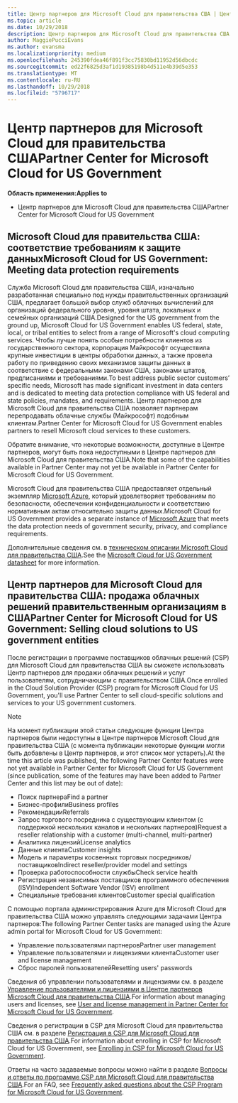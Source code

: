 ```yaml
---
title: Центр партнеров для Microsoft Cloud для правительства США | Центр партнеров для Microsoft Cloud для правительства США
ms.topic: article
ms.date: 10/29/2018
description: Центр партнеров для Microsoft Cloud для правительства США — это деловой портал для партнеров корпорации Майкрософт, которые желают предложить облачные решения Microsoft Cloud своим клиентам, сотрудничающим с правительственными учреждениями в США.
author: MaggiePucciEvans
ms.author: evansma
ms.localizationpriority: medium
ms.openlocfilehash: 245390fdea46f891f3cc75830bd11952d56dbcdc
ms.sourcegitcommit: ed22f6825d3af1d19385198b4d511e4b39d5e353
ms.translationtype: MT
ms.contentlocale: ru-RU
ms.lasthandoff: 10/29/2018
ms.locfileid: "5796717"
---
```

# <a name="partner-center-for-microsoft-cloud-for-us-government"></a><span data-ttu-id="6446b-103">Центр партнеров для Microsoft Cloud для правительства США</span><span class="sxs-lookup"><span data-stu-id="6446b-103">Partner Center for Microsoft Cloud for US Government</span></span>

**<span data-ttu-id="6446b-104">Область применения:</span><span class="sxs-lookup"><span data-stu-id="6446b-104">Applies to</span></span>**

-  <span data-ttu-id="6446b-105">Центр партнеров для Microsoft Cloud для правительства США</span><span class="sxs-lookup"><span data-stu-id="6446b-105">Partner Center for Microsoft Cloud for US Government</span></span>

## <a name="microsoft-cloud-for-us-government-meeting-data-protection-requirements"></a><span data-ttu-id="6446b-106">Microsoft Cloud для правительства США: соответствие требованиям к защите данных</span><span class="sxs-lookup"><span data-stu-id="6446b-106">Microsoft Cloud for US Government: Meeting data protection requirements</span></span> 

<span data-ttu-id="6446b-107">Служба Microsoft Cloud для правительства США, изначально разработанная специально под нужды правительственных организаций США, предлагает большой выбор служб облачных вычислений для организаций федерального уровня, уровня штата, локальных и семейных организаций США.</span><span class="sxs-lookup"><span data-stu-id="6446b-107">Designed for the US government from the ground up, Microsoft Cloud for US Government enables US federal, state, local, or tribal entities to select from a range of Microsoft's cloud computing services.</span></span> <span data-ttu-id="6446b-108">Чтобы лучше понять особые потребности клиентов из государственного сектора, корпорация Майкрософт осуществила крупные инвестиции в центры обработки данных, а также провела работу по приведению своих механизмов защиты данных в соответствие с федеральными законами США, законами штатов, предписаниями и требованиями.</span><span class="sxs-lookup"><span data-stu-id="6446b-108">To best address public sector customers’ specific needs, Microsoft has made significant investment in data centers and is dedicated to meeting data protection compliance with US federal and state policies, mandates, and requirements.</span></span> <span data-ttu-id="6446b-109">Центр партнеров для Microsoft Cloud для правительства США позволяет партнерам перепродавать облачные службы (Майкрософт) подобным клиентам.</span><span class="sxs-lookup"><span data-stu-id="6446b-109">Partner Center for Microsoft Cloud for US Government enables partners to resell Microsoft cloud services to these customers.</span></span>

<span data-ttu-id="6446b-110">Обратите внимание, что некоторые возможности, доступные в Центре партнеров, могут быть пока недоступными в Центре партнеров для Microsoft Cloud для правительства США.</span><span class="sxs-lookup"><span data-stu-id="6446b-110">Note that some of the capabilities available in Partner Center may not yet be available in Partner Center for Microsoft Cloud for US Government.</span></span>

<span data-ttu-id="6446b-111">Microsoft Cloud для правительства США предоставляет отдельный экземпляр [Microsoft Azure](https://azure.microsoft.com/en-us/overview/clouds/government/), который удовлетворяет требованиям по безопасности, обеспечении конфиденциальности и соответствию нормативным актам относительно защиты данных.</span><span class="sxs-lookup"><span data-stu-id="6446b-111">Microsoft Cloud for US Government provides a separate instance of [Microsoft Azure](https://azure.microsoft.com/en-us/overview/clouds/government/) that meets the data protection needs of government security, privacy, and compliance requirements.</span></span> 

<span data-ttu-id="6446b-112">Дополнительные сведения см. в [техническом описании Microsoft Cloud для правительства США](http://download.microsoft.com/download/C/9/C/C9CA3002-DFC4-4ADA-841F-DF42AEC042FB/Microsoft_Azure_Government_Datasheet_EN_US.PDF).</span><span class="sxs-lookup"><span data-stu-id="6446b-112">See the [Microsoft Cloud for US Government datasheet](http://download.microsoft.com/download/C/9/C/C9CA3002-DFC4-4ADA-841F-DF42AEC042FB/Microsoft_Azure_Government_Datasheet_EN_US.PDF) for more information.</span></span>

## <a name="partner-center-for-microsoft-cloud-for-us-government-selling-cloud-solutions-to-us-government-entities"></a><span data-ttu-id="6446b-113">Центр партнеров для Microsoft Cloud для правительства США: продажа облачных решений правительственным организациям в США</span><span class="sxs-lookup"><span data-stu-id="6446b-113">Partner Center for Microsoft Cloud for US Government: Selling cloud solutions to US government entities</span></span>

<span data-ttu-id="6446b-114">После регистрации в программе поставщиков облачных решений (CSP) для Microsoft Cloud для правительства США вы сможете использовать Центр партнеров для продажи облачных решений и услуг пользователям, сотрудничающим с правительством США.</span><span class="sxs-lookup"><span data-stu-id="6446b-114">Once enrolled in the Cloud Solution Provider (CSP) program for Microsoft Cloud for US Government, you'll use Partner Center to sell cloud-specific solutions and services to your US government customers.</span></span> 

> [!NOTE]  
> <span data-ttu-id="6446b-115">На момент публикации этой статьи следующие функции Центра партнеров были недоступны в Центре партнеров Microsoft Cloud для правительства США (с момента публикации некоторые функции могли быть добавлены в Центр партнеров, и этот список мог устареть).</span><span class="sxs-lookup"><span data-stu-id="6446b-115">At the time this article was published, the following Partner Center features were not yet available in Partner Center for Microsoft Cloud for US Government (since publication, some of the features may have been added to Partner Center and this list may be out of date):</span></span>

- <span data-ttu-id="6446b-116">Поиск партнера</span><span class="sxs-lookup"><span data-stu-id="6446b-116">Find a partner</span></span>
- <span data-ttu-id="6446b-117">Бизнес-профили</span><span class="sxs-lookup"><span data-stu-id="6446b-117">Business profiles</span></span>
- <span data-ttu-id="6446b-118">Рекомендации</span><span class="sxs-lookup"><span data-stu-id="6446b-118">Referrals</span></span>
- <span data-ttu-id="6446b-119">Запрос торгового посредника с существующим клиентом (с поддержкой нескольких каналов и нескольких партнеров)</span><span class="sxs-lookup"><span data-stu-id="6446b-119">Request a reseller relationship with a customer (multi-channel, multi-partner)</span></span>
- <span data-ttu-id="6446b-120">Аналитика лицензий</span><span class="sxs-lookup"><span data-stu-id="6446b-120">License analytics</span></span>
- <span data-ttu-id="6446b-121">Данные клиента</span><span class="sxs-lookup"><span data-stu-id="6446b-121">Customer insights</span></span>
- <span data-ttu-id="6446b-122">Модель и параметры косвенных торговых посредников/поставщиков</span><span class="sxs-lookup"><span data-stu-id="6446b-122">Indirect reseller/provider model and settings</span></span>
- <span data-ttu-id="6446b-123">Проверка работоспособности службы</span><span class="sxs-lookup"><span data-stu-id="6446b-123">Check service health</span></span>
- <span data-ttu-id="6446b-124">Регистрация независимых поставщиков программного обеспечения (ISV)</span><span class="sxs-lookup"><span data-stu-id="6446b-124">Independent Software Vendor (ISV) enrollment</span></span>
- <span data-ttu-id="6446b-125">Специальные требования клиентов</span><span class="sxs-lookup"><span data-stu-id="6446b-125">Customer special qualification</span></span>

<span data-ttu-id="6446b-126">С помощью портала администрирования Azure для Microsoft Cloud для правительства США можно управлять следующими задачами Центра партнеров:</span><span class="sxs-lookup"><span data-stu-id="6446b-126">The following Partner Center tasks are managed using the Azure admin portal for Microsoft Cloud for US Government:</span></span> 

-   <span data-ttu-id="6446b-127">Управление пользователями партнеров</span><span class="sxs-lookup"><span data-stu-id="6446b-127">Partner user management</span></span>
-   <span data-ttu-id="6446b-128">Управление пользователями и лицензиями клиента</span><span class="sxs-lookup"><span data-stu-id="6446b-128">Customer user and license management</span></span>
-   <span data-ttu-id="6446b-129">Сброс паролей пользователей</span><span class="sxs-lookup"><span data-stu-id="6446b-129">Resetting users' passwords</span></span>

<span data-ttu-id="6446b-130">Сведения об управлении пользователями и лицензиями см. в разделе [Управление пользователями и лицензиями в Центре партнеров Microsoft Cloud для правительства США](user-management-in-partner-center-for-microsoft-us-govt-cloud.md).</span><span class="sxs-lookup"><span data-stu-id="6446b-130">For information about managing users and licenses, see [User and license management in Partner Center for Microsoft Cloud for US Government](user-management-in-partner-center-for-microsoft-us-govt-cloud.md).</span></span>

<span data-ttu-id="6446b-131">Сведения о регистрации в CSP для Microsoft Cloud для правительства США см. в разделе [Регистрация в CSP для Microsoft Cloud для правительства США](enroll-in-csp-for-microsoft-us-govt-cloud.md).</span><span class="sxs-lookup"><span data-stu-id="6446b-131">For information about enrolling in CSP for Microsoft Cloud for US Government, see [Enrolling in CSP for Microsoft Cloud for US Government](enroll-in-csp-for-microsoft-us-govt-cloud.md).</span></span>

<span data-ttu-id="6446b-132">Ответы на часто задаваемые вопросы можно найти в разделе [Вопросы и ответы по программе CSP для Microsoft Cloud для правительства США](faq-for-us-govt-cloud.md).</span><span class="sxs-lookup"><span data-stu-id="6446b-132">For an FAQ, see [Frequently asked questions about the CSP Program for Microsoft Cloud for US Government](faq-for-us-govt-cloud.md).</span></span>